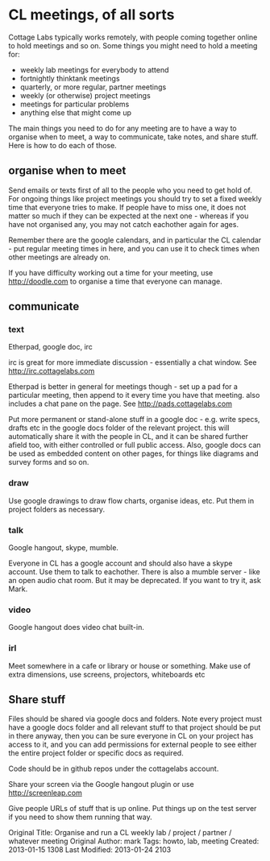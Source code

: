 # CL meetings, of all sorts

Cottage Labs typically works remotely, with people coming together online to hold meetings and so on. Some things you might need to hold a meeting for:

* weekly lab meetings for everybody to attend
* fortnightly thinktank meetings
* quarterly, or more regular, partner meetings
* weekly (or otherwise) project meetings
* meetings for particular problems
* anything else that might come up

The main things you need to do for any meeting are to have a way to organise when to meet, a way to communicate, take notes, and share stuff. Here is how to do each of those.

## organise when to meet

Send emails or texts first of all to the people who you need to get hold of. For ongoing things like project meetings you should try to set a fixed weekly time that everyone tries to make. If people have to miss one, it does not matter so much if they can be expected at the next one - whereas if you have not organised any, you may not catch eachother again for ages.

Remember there are the google calendars, and in particular the CL calendar - put regular meeting times in here, and you can use it to check times when other meetings are already on.

If you have difficulty working out a time for your meeting, use <http://doodle.com> to organise a time that everyone can manage.


## communicate

### text

Etherpad, google doc, irc

irc is great for more immediate discussion - essentially a chat window. See <http://irc.cottagelabs.com>

Etherpad is better in general for meetings though - set up a pad for a particular meeting, then append to it every time you have that meeting. also includes a chat pane on the page. See <http://pads.cottagelabs.com>

Put more permanent or stand-alone stuff in a google doc - e.g. write specs, drafts etc in the google docs folder of the relevant project. this will automatically share it with the people in CL, and it can be shared further afield too, with either controlled or full public access. Also, google docs can be used as embedded content on other pages, for things like diagrams and survey forms and so on.


### draw

Use google drawings to draw flow charts, organise ideas, etc. Put them in project folders as necessary.


### talk

Google hangout, skype, mumble.

Everyone in CL has a google account and should also have a skype account. Use them to talk to eachother. There is also a mumble server - like an open audio chat room. But it may be deprecated. If you want to try it, ask Mark.


### video

Google hangout does video chat built-in.


### irl

Meet somewhere in a cafe or library or house or something. Make use of extra dimensions, use screens, projectors, whiteboards etc


## Share stuff

Files should be shared via google docs and folders. Note every project must have a google docs folder and all relevant stuff to that project should be put in there anyway, then you can be sure everyone in CL on your project has access to it, and you can add permissions for external people to see either the entire project folder or specific docs as required.

Code should be in github repos under the cottagelabs account.

Share your screen via the Google hangout plugin or use <http://screenleap.com>

Give people URLs of stuff that is up online. Put things up on the test server if you need to show them running that way.







Original Title: Organise and run a CL weekly lab / project / partner / whatever meeting
Original Author: mark
Tags: howto, lab, meeting
Created: 2013-01-15 1308
Last Modified: 2013-01-24 2103
